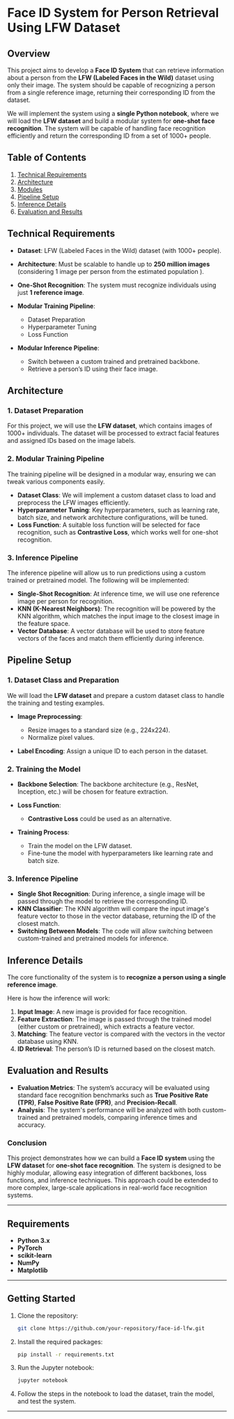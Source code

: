 # Face ID System for Person Retrieval Using LFW Dataset

## Overview

This project aims to develop a **Face ID System** that can retrieve information about a person from the **LFW (Labeled Faces in the Wild)** dataset using only their image. The system should be capable of recognizing a person from a single reference image, returning their corresponding ID from the dataset.

We will implement the system using a **single Python notebook**, where we will load the **LFW dataset** and build a modular system for **one-shot face recognition**. The system will be capable of handling face recognition efficiently and return the corresponding ID from a set of 1000+ people.

## Table of Contents

1. [Technical Requirements](#technical-requirements)
2. [Architecture](#architecture)
3. [Modules](#modules)
4. [Pipeline Setup](#pipeline-setup)
5. [Inference Details](#inference-details)
6. [Evaluation and Results](#evaluation-and-results)

## Technical Requirements

* **Dataset**: LFW (Labeled Faces in the Wild) dataset (with 1000+ people).
* **Architecture**: Must be scalable to handle up to **250 million images** (considering 1 image per person from the estimated population ).
* **One-Shot Recognition**: The system must recognize individuals using just **1 reference image**.
* **Modular Training Pipeline**:

  * Dataset Preparation
  * Hyperparameter Tuning
  * Loss Function
* **Modular Inference Pipeline**:

  * Switch between a custom trained and pretrained backbone.
  * Retrieve a person’s ID using their face image.

## Architecture

### 1. Dataset Preparation

For this project, we will use the **LFW dataset**, which contains images of 1000+ individuals. The dataset will be processed to extract facial features and assigned IDs based on the image labels.

### 2. Modular Training Pipeline

The training pipeline will be designed in a modular way, ensuring we can tweak various components easily.

* **Dataset Class**: We will implement a custom dataset class to load and preprocess the LFW images efficiently.
* **Hyperparameter Tuning**: Key hyperparameters, such as learning rate, batch size, and network architecture configurations, will be tuned.
* **Loss Function**: A suitable loss function will be selected for face recognition, such as  **Contrastive Loss**, which works well for one-shot recognition.

### 3. Inference Pipeline

The inference pipeline will allow us to run predictions using a custom trained or pretrained model. The following will be implemented:

* **Single-Shot Recognition**: At inference time, we will use one reference image per person for recognition.
* **KNN (K-Nearest Neighbors)**: The recognition will be powered by the KNN algorithm, which matches the input image to the closest image in the feature space.
* **Vector Database**: A vector database will be used to store feature vectors of the faces and match them efficiently during inference.

## Pipeline Setup

### 1. Dataset Class and Preparation

We will load the **LFW dataset** and prepare a custom dataset class to handle the training and testing examples.

* **Image Preprocessing**:

  * Resize images to a standard size (e.g., 224x224).
  * Normalize pixel values.
* **Label Encoding**: Assign a unique ID to each person in the dataset.

### 2. Training the Model

* **Backbone Selection**: The backbone architecture (e.g., ResNet, Inception, etc.) will be chosen for feature extraction.
* **Loss Function**:

  * **Contrastive Loss** could be used as an alternative.
* **Training Process**:

  * Train the model on the LFW dataset.
  * Fine-tune the model with hyperparameters like learning rate and batch size.

### 3. Inference Pipeline

* **Single Shot Recognition**: During inference, a single image will be passed through the model to retrieve the corresponding ID.
* **KNN Classifier**: The KNN algorithm will compare the input image's feature vector to those in the vector database, returning the ID of the closest match.
* **Switching Between Models**: The code will allow switching between custom-trained and pretrained models for inference.

## Inference Details

The core functionality of the system is to **recognize a person using a single reference image**.

Here is how the inference will work:

1. **Input Image**: A new image is provided for face recognition.
2. **Feature Extraction**: The image is passed through the trained model (either custom or pretrained), which extracts a feature vector.
3. **Matching**: The feature vector is compared with the vectors in the vector database using KNN.
4. **ID Retrieval**: The person’s ID is returned based on the closest match.

## Evaluation and Results

* **Evaluation Metrics**: The system’s accuracy will be evaluated using standard face recognition benchmarks such as **True Positive Rate (TPR)**, **False Positive Rate (FPR)**, and **Precision-Recall**.
* **Analysis**: The system's performance will be analyzed with both custom-trained and pretrained models, comparing inference times and accuracy.

### Conclusion

This project demonstrates how we can build a **Face ID system** using the **LFW dataset** for **one-shot face recognition**. The system is designed to be highly modular, allowing easy integration of different backbones, loss functions, and inference techniques. This approach could be extended to more complex, large-scale applications in real-world face recognition systems.

---

## Requirements

* **Python 3.x**
* **PyTorch**
* **scikit-learn**
* **NumPy**
* **Matplotlib**

---

## Getting Started

1. Clone the repository:

   ```bash
   git clone https://github.com/your-repository/face-id-lfw.git
   ```

2. Install the required packages:

   ```bash
   pip install -r requirements.txt
   ```

3. Run the Jupyter notebook:

   ```bash
   jupyter notebook
   ```

4. Follow the steps in the notebook to load the dataset, train the model, and test the system.

---

